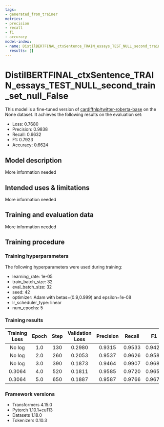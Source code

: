 ```yaml
---
tags:
- generated_from_trainer
metrics:
- precision
- recall
- f1
- accuracy
model-index:
- name: DistilBERTFINAL_ctxSentence_TRAIN_essays_TEST_NULL_second_train_set_null_False
  results: []
---
```


<!-- This model card has been generated automatically according to the information the Trainer had access to. You
should probably proofread and complete it, then remove this comment. -->

# DistilBERTFINAL_ctxSentence_TRAIN_essays_TEST_NULL_second_train_set_null_False

This model is a fine-tuned version of [cardiffnlp/twitter-roberta-base](https://huggingface.co/cardiffnlp/twitter-roberta-base) on the None dataset.
It achieves the following results on the evaluation set:
- Loss: 0.7680
- Precision: 0.9838
- Recall: 0.6632
- F1: 0.7923
- Accuracy: 0.6624

## Model description

More information needed

## Intended uses & limitations

More information needed

## Training and evaluation data

More information needed

## Training procedure

### Training hyperparameters

The following hyperparameters were used during training:
- learning_rate: 1e-05
- train_batch_size: 32
- eval_batch_size: 32
- seed: 42
- optimizer: Adam with betas=(0.9,0.999) and epsilon=1e-08
- lr_scheduler_type: linear
- num_epochs: 5

### Training results

| Training Loss | Epoch | Step | Validation Loss | Precision | Recall | F1     | Accuracy |
|:-------------:|:-----:|:----:|:---------------:|:---------:|:------:|:------:|:--------:|
| No log        | 1.0   | 130  | 0.2980          | 0.9315    | 0.9533 | 0.9423 | 0.9081   |
| No log        | 2.0   | 260  | 0.2053          | 0.9537    | 0.9626 | 0.9581 | 0.9338   |
| No log        | 3.0   | 390  | 0.1873          | 0.9464    | 0.9907 | 0.9680 | 0.9485   |
| 0.3064        | 4.0   | 520  | 0.1811          | 0.9585    | 0.9720 | 0.9652 | 0.9449   |
| 0.3064        | 5.0   | 650  | 0.1887          | 0.9587    | 0.9766 | 0.9676 | 0.9485   |


### Framework versions

- Transformers 4.15.0
- Pytorch 1.10.1+cu113
- Datasets 1.18.0
- Tokenizers 0.10.3
